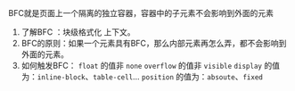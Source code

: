 BFC就是页面上一个隔离的独立容器，容器中的子元素不会影响到外面的元素

1. 了解BFC ：块级格式化 上下文。
2. BFC的原则：如果一个元素具有BFC，那么内部元素再怎么弄，都不会影响到外面的元素。
3. 如何触发BFC：
	`float` 的值非 `none`
	`overflow` 的值非 `visible`
	`display` 的值为：`inline-block`、`table-cell`...
	`position` 的值为：`absoute`、`fixed`

